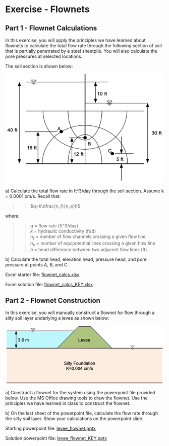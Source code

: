 # Exercise - Flownets

## Part 1 - Flownet Calculations

In this exercise, you will apply the principles we have learned about flownets to calculate the total flow rate through the following section of soil that is partially penetrated by a steel sheetpile. You will also calculate the pore pressures at selected locations.

The soil section is shown below:

![sheetpile_abc.png](sheetpile_abc.png)

a) Calculate the total flow rate in ft^3/day through the soil section. Assume k = 0.0001 cm/s. Recall that:

>>$q=k\dfrac{n_f}{n_e}h$

where:

>>$q$ = flow rate (ft^3/day)<br>
$k$ = hydraulic conductivity (ft/d)<br>
$n_f$ = number of flow channels crossing a given flow line<br>
$n_e$ = number of equipotential lines crossing a given flow line<br>
$h$ = head difference between two adjacent flow lines (ft)

b) Calculate the total head, elevation head, pressure head, and pore pressure at points A, B, and C. 

Excel starter file: [flownet_calcs.xlsx](flownet_calcs.xlsx)

Excel solution file: [flownet_calcs_KEY.xlsx](flownet_calcs_KEY.xlsx)

## Part 2 - Flownet Construction

In this exercise, you will manually construct a flownet for flow through a silty soil layer underlying a levee as 
shown below:

![levee.png](levee.png)

a) Construct a flownet for the system using the powerpoint file provided below. Use the MS Office drawing tools to 
draw the flownet. Use the principles we have learned in class to construct the flownet.

b) On the last sheet of the powerpoint file, calculate the flow rate through the silty soil layer. Show your 
calculations on the powerpoint slide.

Starting powerpoint file: [levee_flownet.pptx](levee_flownet.pptx)

Solution powerpoint file: [levee_flownet_KEY.pptx](levee_flownet_KEY.pptx)
